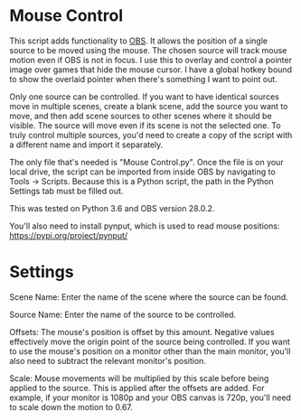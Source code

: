# Mouse Control

This script adds functionality to [OBS](https://obsproject.com/). It allows the position of a single source to be moved using the mouse. The chosen source will track mouse motion even if OBS is not in focus. I use this to overlay and control a pointer image over games that hide the mouse cursor. I have a global hotkey bound to show the overlaid pointer when there's something I want to point out.

Only one source can be controlled. If you want to have identical sources move in multiple scenes, create a blank scene, add the source you want to move, and then add scene sources to other scenes where it should be visible. The source will move even if its scene is not the selected one. To truly control multiple sources, you'd need to create a copy of the script with a different name and import it separately.

The only file that's needed is "Mouse Control.py". Once the file is on your local drive, the script can be imported from inside OBS by navigating to Tools -> Scripts. Because this is a Python script, the path in the Python Settings tab must be filled out.

This was tested on Python 3.6 and OBS version 28.0.2.

You'll also need to install pynput, which is used to read mouse positions: https://pypi.org/project/pynput/

# Settings

Scene Name: Enter the name of the scene where the source can be found.

Source Name: Enter the name of the source to be controlled.

Offsets: The mouse's position is offset by this amount. Negative values effectively move the origin point of the source being controlled. If you want to use the mouse's position on a monitor other than the main monitor, you'll also need to subtract the relevant monitor's position.

Scale: Mouse movements will be multiplied by this scale before being applied to the source. This is applied after the offsets are added. For example, if your monitor is 1080p and your OBS canvas is 720p, you'll need to scale down the motion to 0.67.